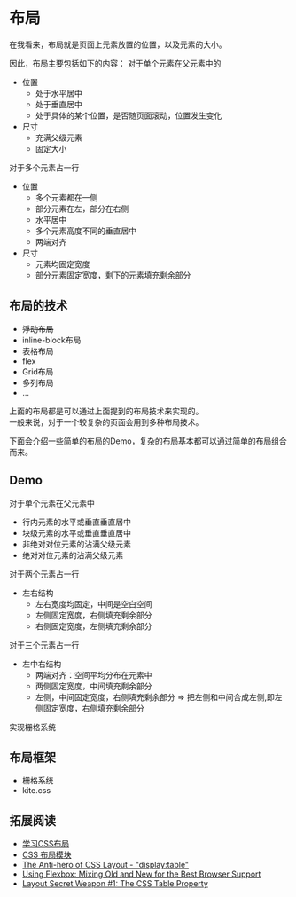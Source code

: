 # 布局
在我看来，布局就是页面上元素放置的位置，以及元素的大小。    

因此，布局主要包括如下的内容：
对于单个元素在父元素中的    
* 位置
	* 处于水平居中
	* 处于垂直居中
	* 处于具体的某个位置，是否随页面滚动，位置发生变化
* 尺寸
	* 充满父级元素
	* 固定大小

对于多个元素占一行
* 位置
	* 多个元素都在一侧
	* 部分元素在左，部分在右侧
	* 水平居中
	* 多个元素高度不同的垂直居中
	* 两端对齐
* 尺寸
	* 元素均固定宽度
	* 部分元素固定宽度，剩下的元素填充剩余部分


## 布局的技术
* ~~浮动布局~~
* inline-block布局
* 表格布局
* flex
* Grid布局
* 多列布局
* ...

上面的布局都是可以通过上面提到的布局技术来实现的。    
一般来说，对于一个较复杂的页面会用到多种布局技术。    

下面会介绍一些简单的布局的Demo，复杂的布局基本都可以通过简单的布局组合而来。

## Demo
对于单个元素在父元素中
* 行内元素的水平或垂直垂直居中
* 块级元素的水平或垂直垂直居中
* 非绝对对位元素的沾满父级元素
* 绝对对位元素的沾满父级元素

对于两个元素占一行
* 左右结构
	* 左右宽度均固定，中间是空白空间
	* 左侧固定宽度，右侧填充剩余部分
	* 右侧固定宽度，左侧填充剩余部分

对于三个元素占一行
* 左中右结构
	* 两端对齐：空间平均分布在元素中
	* 两侧固定宽度，中间填充剩余部分
	* 左侧，中间固定宽度，右侧填充剩余部分 => 把左侧和中间合成左侧,即左侧固定宽度，右侧填充剩余部分

实现栅格系统

## 布局框架
* 栅格系统
* kite.css


## 拓展阅读
* [学习CSS布局](http://zh.learnlayout.com/)
* [CSS 布局模块](http://www.w3cplus.com/css3/css3-layout-modules.html)
* [The Anti-hero of CSS Layout - "display:table"](http://colintoh.com/blog/display-table-anti-hero)
* [Using Flexbox: Mixing Old and New for the Best Browser Support](https://css-tricks.com/using-flexbox/)
* [Layout Secret Weapon #1: The CSS Table Property](http://www.sitepoint.com/solving-layout-problems-css-table-property/)